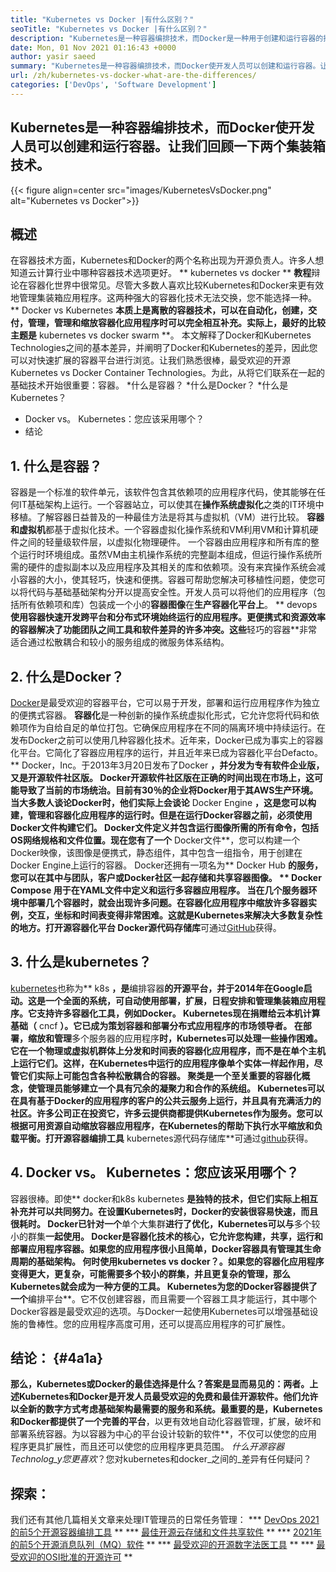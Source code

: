 ```yaml
---
title: "Kubernetes vs Docker |有什么区别？" 
seoTitle: "Kubernetes vs Docker |有什么区别？" 
description: "Kubernetes是一种容器编排技术，而Docker是一种用于创建和运行容器的技术。让我们回顾一下Kubernetes vs Docker。" 
date: Mon, 01 Nov 2021 01:16:43 +0000
author: yasir saeed
summary: "Kubernetes是一种容器编排技术，而Docker使开发人员可以创建和运行容器。让我们回顾一下两个集装箱技术。" 
url: /zh/kubernetes-vs-docker-what-are-the-differences/
categories: ['DevOps', 'Software Development']
---
```


## Kubernetes是一种容器编排技术，而Docker使开发人员可以创建和运行容器。让我们回顾一下两个集装箱技术。

{{< figure align=center src="images/KubernetesVsDocker.png" alt="Kubernetes vs Docker">}}


## **概述**
在容器技术方面，Kubernetes和Docker的两个名称出现为开源负责人。许多人想知道云计算行业中哪种容器技术选项更好。 ** kubernetes vs docker ** **教程**辩论在容器化​​世界中很常见。尽管大多数人喜欢比较Kubernetes和Docker来更有效地管理集装箱应用程序。这两种强大的容器化技术无法交换，您不能选择一种。 ** Docker vs Kubernetes **本质上是离散的容器技术，可以在自动化，创建，交付，管理，管理和缩放容器化应用程序时可以完全相互补充。实际上，最好的比较主题是** kubernetes vs docker swarm **。
本文解释了Docker和Kubernetes Technologies之间的基本差异，并阐明了Docker和Kubernetes的差异，因此您可以对快速扩展的容器平台进行浏览。让我们熟悉很棒，最受欢迎的开源Kubernetes vs Docker Container Technologies。为此，从将它们联系在一起的基础技术开始很重要：容器。
  *什么是容器？
  *什么是Docker？
  *什么是Kubernetes？
  * Docker vs。 Kubernetes：您应该采用哪个？
  * 结论

## 1. **什么是容器？**
容器是一个标准的软件单元，该软件包含其依赖项的应用程序代码，使其能够在任何IT基础架构上运行。一个容器站立，可以使其在**操作系统虚拟化**之类的IT环境中移植。了解容器日益普及的一种最佳方法是将其与虚拟机（VM）进行比较。 **容器和虚拟机**都基于虚拟化技术。一个容器虚拟化操作系统和VM利用VM和计算机硬件之间的轻量级软件层，以虚拟化物理硬件。
一个容器由应用程序和所有库的整个运行时环境组成。虽然VM由主机操作系统的完整副本组成，但运行操作系统所需的硬件的虚拟副本以及应用程序及其相关的库和依赖项。没有来宾操作系统会减小容器的大小，使其轻巧，快速和便携。容器可帮助您解决可移植性问题，使您可以将代码与基础基础架构分开以提高安全性。开发人员可以将他们的应用程序（包括所有依赖项和库）包装成一个小的**容器图像**在**生产容器化平台上**。
** devops **使用容器快速开发跨平台和分布式环境始终运行的应用程序。更便携式和资源效率的容器解决了功能团队之间工具和软件差异的许多冲突。这些**轻巧的容器**非常适合通过松散耦合和较小的服务组成的微服务体系结构。

## 2. **什么是Docker？**
[Docker][1]是最受欢迎的容器平台，它可以易于开发，部署和运行应用程序作为独立的便携式容器。 **容器化**是一种创新的操作系统虚拟化形式，它允许您将代码和依赖项作为自给自足的单位打包。它确保应用程序在不同的隔离环境中持续运行。在发布Docker之前可以使用几种容器化技术。近年来，Docker已成为事实上的容器化平台。它简化了容器应用程序的运行，并且近年来已成为容器化平台Defacto。
** Docker，Inc。于2013年3月20日发布了Docker **，并分发为专有软件企业版，又是开源软件社区版。 Docker开源软件社区版在正确的时间出现在市场上，这可能导致了当前的市场统治。目前有30％的企业将Docker用于其AWS生产环境。
当大多数人谈论Docker时，他们实际上会谈论** Docker Engine **，这是您可以构建，管理和容器化应用程序的运行时。但是在运行Docker容器之前，必须使用Docker文件构建它们。 Docker文件定义并包含运行图像所需的所有命令，包括OS网络规格和文件位置。现在您有了一个** Docker文件**，您可以构建一个Docker映像，该图像是便携式，静态组件，其中包含一组指令，用于创建在Docker Engine上运行的容器。 Docker还拥有一项名为** Docker Hub **的服务，您可以在其中与团队，客户或Docker社区一起存储和共享容器图像。 ** Docker Compose **用于在YAML文件中定义和运行多容器应用程序。
当在几个服务器环境中部署几个容器时，就会出现许多问题。在容器化应用程序中缩放许多容器实例，交互，坐标和时间表变得非常困难。这就是Kubernetes来解决大多数复杂性的地方。打开源容器化平台** Docker源代码存储库**可通过[GitHub][2]获得。

## 3. **什么是kubernetes？**
[kubernetes][3]也称为** k8s **，是**编排容器**的开源平台，并于2014年在Google启动。这是一个全面的系统，可自动使用部署，扩展，日程安排和管理集装箱应用程序。它支持许多容器化工具，例如Docker。 Kubernetes现在捐赠给云本机计算基础（** cncf **）。它已成为策划容器和部署分布式应用程序的市场领导者。
在部署，缩放和管理**多个服务器的应用程序**时，Kubernetes可以处理一些操作困难。它在一个物理或虚拟机群体上分发和时间表的容器化应用程序，而不是在单个主机上运行它们。这样，在Kubernetes中运行的应用程序像单个实体一样起作用，尽管它们实际上可能包含各种松散耦合的容器。 **聚类**是一个至关重要的容器化概念，使管理员能够建立一个具有冗余的凝聚力和合作的系统组。
Kubernetes可以在具有基于Docker的应用程序的客户的公共云服务上运行，并且具有充满活力的社区。许多公司正在投资它，许多云提供商都提供Kubernetes作为服务。您可以根据可用资源自动缩放容器应用程序，在Kubernetes的帮助下执行水平缩放和负载平衡。打开源容器编排工具** kubernetes源代码存储库**可通过[github][4]获得。

## 4. Docker vs。 Kubernetes：您应该采用哪个？
容器很棒。即使** docker和k8s kubernetes **是独特的技术，但它们实际上相互补充并可以共同努力。在设置Kubernetes时，Docker的安装很容易快速，而且很耗时。 Docker已针对一个**单个大集群**进行了优化，Kubernetes可以与**多个较小的群集**一起使用。 Docker是容器化技术的核心，它允许您构建，共享，运行和部署应用程序容器。如果您的应用程序很小且简单，Docker容器具有管理其生命周期的基础架构。
**何时使用kubernetes vs docker？**。如果您的容器化应用程序变得更大，更复杂，可能需要多个较小的群集，并且更复杂的管理，那么Kubernetes就会成为一种方便的工具。 Kubernetes为您的Docker容器提供了一个**编排平台**。它不仅创建容器，而且需要一个容器工具才能运行，其中哪个Docker容器是最受欢迎的选项。与Docker一起使用Kubernetes可以增强基础设施的鲁棒性。您的应用程序高度可用，还可以提高应用程序的可扩展性。

## **结论：** {#4a1a}
**那么，Kubernetes或Docker的最佳选择是什么？答案是显而易见的：两者。上述Kubernetes和Docker是开发人员最受欢迎的免费和最佳开源软件。他们允许以全新的数字方式考虑基础架构最需要的服务和系统。最重要的是，Kubernetes和Docker都提供了一个完善的平台**，以更有效地自动化容器管理，扩展，破坏和部署系统容器。为以容器为中心的平台设计较新的软件**，不仅可以使您的应用程序更具扩展性，而且还可以使您的应用程序更具范围。
_什么开源容器Technolog_y您更喜欢_？您对kubernetes和docker_之间的_差异有任何疑问？

## 探索：
我们还有其他几篇相关文章来处理IT管理员的日常任务管理：
  *** [DevOps 2021的前5个开源容器编排工具][6] **
  *** [最佳开源云存储和文件共享软件][7] **
  *** [2021年的前5个开源消息队列（MQ）软件][8] **
  *** [最受欢迎的开源数字法医工具][9] **
  *** [最受欢迎的OSI批准的开源许可][10] **

  
[1]: https://www.docker.com/
[2]: https://github.com/docker
[3]: https://kubernetes.io/
[4]: https://github.com/kubernetes/kubernetes
[5]: mailto:yasir.saeed@aspose.com
[6]: https://blog.containerize.com/devops/top-5-open-source-container-orchestration-tools-for-devops-in-2021/
[7]: https://products.containerize.com/backup-and-sync/
[8]: https://blog.containerize.com/message-queue-software/top-5-open-source-message-queue-software-in-2021/
[9]: https://blog.containerize.com/digital-forensic-tools/top-5-open-source-digital-forensic-tools-in-2021/
[10]: https://blog.containerize.com/licenses-standards/top-5-most-popular-osi-approved-open-source-licenses-of-2021/
